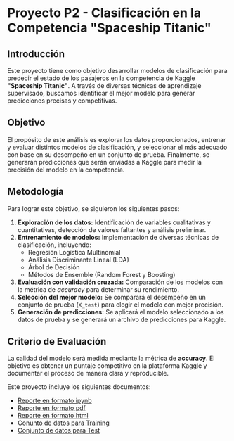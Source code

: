 # **Proyecto P2 - Clasificación en la Competencia "Spaceship Titanic"**

## **Introducción**
Este proyecto tiene como objetivo desarrollar modelos de clasificación para predecir el estado de los pasajeros en la competencia de Kaggle **"Spaceship Titanic"**. A través de diversas técnicas de aprendizaje supervisado, buscamos identificar el mejor modelo para generar predicciones precisas y competitivas.

## **Objetivo**
El propósito de este análisis es explorar los datos proporcionados, entrenar y evaluar distintos modelos de clasificación, y seleccionar el más adecuado con base en su desempeño en un conjunto de prueba. Finalmente, se generarán predicciones que serán enviadas a Kaggle para medir la precisión del modelo en la competencia.

## **Metodología**
Para lograr este objetivo, se siguieron los siguientes pasos:
1. **Exploración de los datos:** Identificación de variables cualitativas y cuantitativas, detección de valores faltantes y análisis preliminar.
2. **Entrenamiento de modelos:** Implementación de diversas técnicas de clasificación, incluyendo:
   - Regresión Logística Multinomial
   - Análisis Discriminante Lineal (LDA)
   - Árbol de Decisión
   - Métodos de Ensemble (Random Forest y Boosting)
3. **Evaluación con validación cruzada:** Comparación de los modelos con la métrica de *accuracy* para determinar su rendimiento.
4. **Selección del mejor modelo:** Se comparará el desempeño en un conjunto de prueba (`X_test`) para elegir el modelo con mejor precisión.
5. **Generación de predicciones:** Se aplicará el modelo seleccionado a los datos de prueba y se generará un archivo de predicciones para Kaggle.

## **Criterio de Evaluación**
La calidad del modelo será medida mediante la métrica de **accuracy**. El objetivo es obtener un puntaje competitivo en la plataforma Kaggle y documentar el proceso de manera clara y reproducible.

Este proyecto incluye los siguientes documentos:
- [Reporte en formato ipynb](./P2%20504065.ipynb)
- [Reporte en formato pdf](./P2%20504065.pdf)
- [Reporte en formato html](./P2%20504065.html)
- [Conunto de datos para Training](./train.csv)
- [Conjunto de datos para Test](./test.csv)
